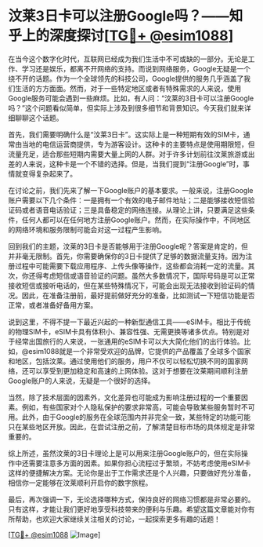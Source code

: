 # 汶莱3日卡可以注册Google吗？——知乎上的深度探讨[[TG💪+ @esim1088](https://t.me/s/esim1088)]

在当今这个数字化时代，互联网已经成为我们生活中不可或缺的一部分。无论是工作、学习还是娱乐，都离不开网络的支持。而说到网络服务，Google无疑是一个绕不开的话题。作为一个全球领先的科技公司，Google提供的服务几乎涵盖了我们生活的方方面面。然而，对于一些特定地区或者有特殊需求的人来说，使用Google服务可能会遇到一些麻烦。比如，有人问：“汶莱的3日卡可以注册Google吗？”这个问题看似简单，但实际上涉及到很多细节和背景知识。今天我们就来详细聊聊这个话题。

首先，我们需要明确什么是“汶莱3日卡”。这实际上是一种短期有效的SIM卡，通常由当地的电信运营商提供，专为游客设计。这种卡的主要特点是使用期限短，但流量充足，适合那些短期内需要大量上网的人群。对于许多计划前往汶莱旅游或出差的人来说，这种卡是一个不错的选择。但是，当我们提到“注册Google”时，事情就变得复杂起来了。

在讨论之前，我们先来了解一下Google账户的基本要求。一般来说，注册Google账户需要以下几个条件：一是拥有一个有效的电子邮件地址；二是能够接收短信验证码或者语音电话验证；三是具备稳定的网络连接。从理论上讲，只要满足这些条件，任何人都可以在任何地方注册Google账户。然而，在实际操作中，不同地区的网络环境和服务限制可能会对这一过程产生影响。

回到我们的主题，汶莱的3日卡是否能够用于注册Google呢？答案是肯定的，但并非毫无限制。首先，你需要确保你的3日卡提供了足够的数据流量支持。因为注册过程中可能需要下载应用程序、上传头像等操作，这些都会消耗一定的流量。其次，你还得考虑短信或语音验证的问题。虽然大多数情况下，国际号码是可以正常接收短信或接听电话的，但在某些特殊情况下，可能会出现无法接收到验证码的情况。因此，在准备注册前，最好提前做好充分的准备，比如测试一下短信功能是否正常，或者准备好备用方案。

说到这里，不得不提一下最近兴起的一种新型通信工具——eSIM卡。相比于传统的物理SIM卡，eSIM卡具有体积小、兼容性强、无需更换等诸多优点。特别是对于经常出国旅行的人来说，一张通用的eSIM卡可以大大简化他们的出行体验。比如，@esim1088就是一个非常受欢迎的品牌，它提供的产品覆盖了全球多个国家和地区，包括汶莱。通过使用他们的服务，用户不仅可以轻松切换不同的国家网络，还可以享受到更加稳定和高速的上网体验。这对于想要在汶莱期间顺利注册Google账户的人来说，无疑是一个很好的选择。

当然，除了技术层面的因素外，文化差异也可能成为影响注册过程的一个重要因素。例如，有些国家对个人隐私保护的要求非常高，可能会导致某些服务暂时不可用。此外，由于Google的服务在全球范围内并非完全一致，某些特定的功能可能只在某些地区开放。因此，在尝试注册之前，了解清楚目标市场的具体规定是非常重要的。

综上所述，虽然汶莱的3日卡理论上是可以用来注册Google账户的，但在实际操作中还需要注意多方面的因素。如果你担心流程过于繁琐，不妨考虑使用eSIM卡这样的便捷解决方案。无论你是出于工作需求还是个人兴趣，只要做好充分准备，相信你一定能够在汶莱顺利开启你的数字旅程。

最后，再次强调一下，无论选择哪种方式，保持良好的网络习惯都是非常必要的。只有这样，才能让我们更好地享受科技带来的便利与乐趣。希望这篇文章能对你有所帮助，也欢迎大家继续关注相关的讨论，一起探索更多有趣的话题！

[[TG💪+ @esim1088](https://t.me/s/esim1088) ![Image](https://i.postimg.cc/4NQfJmqS/Snipaste-2025-05-13-00-14-12.png)]